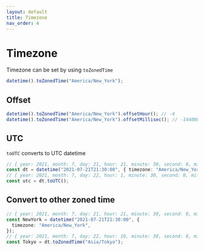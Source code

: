 ```yaml
---
layout: default
title: Timezone
nav_order: 4
---
```


# Timezone

Timezone can be set by using `toZonedTime`

```typescript
datetime().toZonedTime("America/New_York");
```

## Offset

```typescript
datetime().toZonedTime("America/New_York").offsetHour(); // -4
datetime().toZonedTime("America/New_York").offsetMillisec(); // -14400000
```

## UTC

`toUTC` converts to UTC datetime

```typescript
// { year: 2021, month: 7, day: 21, hour: 21, minute: 30, second: 0, millisecond: 0, }
const dt = datetime("2021-07-21T21:30:00", { timezone: "America/New_York" });
// { year: 2021, month: 7, day: 22, hour: 1, minute: 30, second: 0, millisecond: 0,}
const utc = dt.toUTC();
```

## Convert to other zoned time

```typescript
// { year: 2021, month: 7, day: 21, hour: 21, minute: 30, second: 0, millisecond: 0, }
const NewYork = datetime("2021-07-21T21:30:00", {
  timezone: "America/New_York",
});
// { year: 2021, month: 7, day: 22, hour: 10, minute: 30, second: 0, millisecond: 0, }
const Tokyo = dt.toZonedTime("Asia/Tokyo");
```
